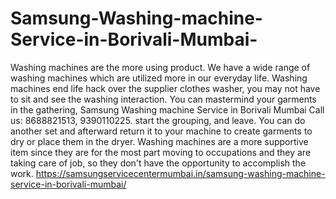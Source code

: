 # Samsung-Washing-machine-Service-in-Borivali-Mumbai-
Washing machines are the more using product. We have a wide range of washing machines which are utilized more in our everyday life. Washing machines end life hack over the supplier clothes washer, you may not have to sit and see the washing interaction. You can mastermind your garments in the gathering, Samsung Washing machine Service in Borivali Mumbai Call us: 8688821513, 9390110225. start the grouping, and leave. You can do another set and afterward return it to your machine to create garments to dry or place them in the dryer. Washing machines  are a more supportive item since they are for the most part moving to occupations and they are taking care of job, so they don't have the opportunity to accomplish the work.  https://samsungservicecentermumbai.in/samsung-washing-machine-service-in-borivali-mumbai/
